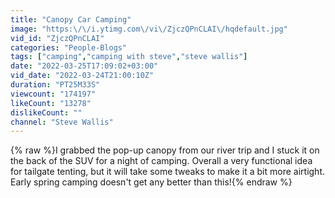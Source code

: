 ```yaml
---
title: "Canopy Car Camping"
image: "https:\/\/i.ytimg.com\/vi\/ZjczQPnCLAI\/hqdefault.jpg"
vid_id: "ZjczQPnCLAI"
categories: "People-Blogs"
tags: ["camping","camping with steve","steve wallis"]
date: "2022-03-25T17:09:02+03:00"
vid_date: "2022-03-24T21:00:10Z"
duration: "PT25M33S"
viewcount: "174197"
likeCount: "13278"
dislikeCount: ""
channel: "Steve Wallis"
---
```

{% raw %}I grabbed the pop-up canopy from our river trip and I stuck it on the back of the SUV for a night of camping. Overall a very functional idea for tailgate tenting, but it will take some tweaks to make it a bit more airtight. Early spring camping doesn't get any better than this!{% endraw %}
